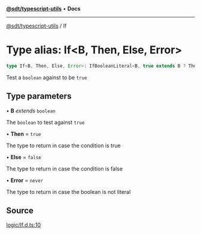 [**@sdt/typescript-utils**](../README.md) • **Docs**

***

[@sdt/typescript-utils](../globals.md) / If

# Type alias: If\<B, Then, Else, Error\>

```ts
type If<B, Then, Else, Error>: IfBooleanLiteral<B, true extends B ? Then : Else, Error>;
```

Test a `boolean` against to be `true`

## Type parameters

• **B** *extends* `boolean`

The `boolean` to test against `true`

• **Then** = `true`

The type to return in case the condition is true

• **Else** = `false`

The type to return in case the condition is false

• **Error** = `never`

The type to return in case the boolean is not literal

## Source

[logic/If.d.ts:10](https://github.com/sylvaindethier/typescript-utils/blob/da053667786f5d5e5c1616510ec7f7cc66f058b4/types/logic/If.d.ts#L10)
